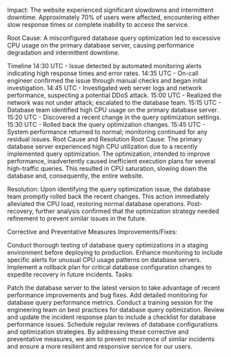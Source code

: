 Impact:
The website experienced significant slowdowns and intermittent downtime. Approximately 70% of users were affected, encountering either slow response times or complete inability to access the service.

Root Cause:
A misconfigured database query optimization led to excessive CPU usage on the primary database server, causing performance degradation and intermittent downtime.

Timeline
14:30 UTC - Issue detected by automated monitoring alerts indicating high response times and error rates.
14:35 UTC - On-call engineer confirmed the issue through manual checks and began initial investigation.
14:45 UTC - Investigated web server logs and network performance, suspecting a potential DDoS attack.
15:00 UTC - Realized the network was not under attack; escalated to the database team.
15:15 UTC - Database team identified high CPU usage on the primary database server.
15:20 UTC - Discovered a recent change in the query optimization settings.
15:30 UTC - Rolled back the query optimization changes.
15:45 UTC - System performance returned to normal; monitoring continued for any residual issues.
Root Cause and Resolution
Root Cause:
The primary database server experienced high CPU utilization due to a recently implemented query optimization. The optimization, intended to improve performance, inadvertently caused inefficient execution plans for several high-traffic queries. This resulted in CPU saturation, slowing down the database and, consequently, the entire website.

Resolution:
Upon identifying the query optimization issue, the database team promptly rolled back the recent changes. This action immediately alleviated the CPU load, restoring normal database operations. Post-recovery, further analysis confirmed that the optimization strategy needed refinement to prevent similar issues in the future.

Corrective and Preventative Measures
Improvements/Fixes:

Conduct thorough testing of database query optimizations in a staging environment before deploying to production.
Enhance monitoring to include specific alerts for unusual CPU usage patterns on database servers.
Implement a rollback plan for critical database configuration changes to expedite recovery in future incidents.
Tasks:

Patch the database server to the latest version to take advantage of recent performance improvements and bug fixes.
Add detailed monitoring for database query performance metrics.
Conduct a training session for the engineering team on best practices for database query optimization.
Review and update the incident response plan to include a checklist for database performance issues.
Schedule regular reviews of database configurations and optimization strategies.
By addressing these corrective and preventative measures, we aim to prevent recurrence of similar incidents and ensure a more resilient and responsive service for our users.
